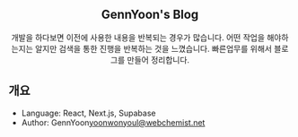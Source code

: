 <div align="center">
  <h2>GennYoon's Blog</h2>
  개발을 하다보면 이전에 사용한 내용을 반복되는 경우가 많습니다.
  어떤 작업을 해야하는지는 알지만 검색을 통한 진행을 반복하는 것을 느꼈습니다.
  빠른업무를 위해서 블로그를 만들어 정리합니다.
</div>

## 개요

- Language: React, Next.js, Supabase
- Author: GennYoon<yoonwonyoul@webchemist.net>

